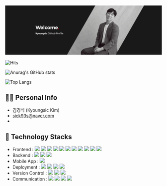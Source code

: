 ![Profile image](./images/github_profile_banner.jpg)

![Hits](https://hits.seeyoufarm.com/api/count/incr/badge.svg?url=https%3A%2F%2Fgithub.com%2Fkyoungsic-dev&count_bg=%23DD6487&title_bg=%23282A36&icon=github.svg&icon_color=%23E7E7E7&title=visitors&edge_flat=true)

<span>

![Anurag's GitHub stats](https://github-readme-stats-sand-six-91.vercel.app/api?username=kyoungsic-dev&show_icons=true&count_private=true&line_height=24&theme=dracula)

</span>

<span>

![Top Langs](https://github-readme-stats.vercel.app/api/top-langs/?username=kyoungsic-dev&layout=compact&theme=dracula)

</span>

## 🙋‍♂️ Personal Info

- 김경식 (Kyoungsic Kim)
- sick93s@naver.com
-

## 🔨 Technology Stacks

- Frontend : <span><img src="https://img.shields.io/badge/HTML-e34f26?style=flat&logo=html5&logoColor=white"/></span>
  <span><img src="https://img.shields.io/badge/CSS-1572b6?style=flat&logo=css3&logoColor=white"/></span>
  <span><img src="https://img.shields.io/badge/JavaScript-dbab09?style=flat&logo=javascript&logoColor=white"/></span>
  <span><img src="https://img.shields.io/badge/TypeScript-3178C6?style=flat&logo=typescript&logoColor=white"/></span>
  <span><img src="https://img.shields.io/badge/Sass-cc6699?style=flat&logo=sass&logoColor=white"/></span>
  <span><img src="https://img.shields.io/badge/React-61dafb?style=flat&logo=react&logoColor=white"/></span>
  <span><img src="https://img.shields.io/badge/Redux-764abc?style=flat&logo=redux&logoColor=white"/></span>
  <span><img src="https://img.shields.io/badge/Saga-89d96d?style=flat&logo=redux-saga&logoColor=white"/></span>
  <span><img src="https://img.shields.io/badge/jQuery-0769ad?style=flat&logo=jquery&logoColor=white"/></span>
  <span><img src="https://img.shields.io/badge/Next.js-000000?style=flat&logo=next-dot-js&logoColor=white"/></span>
  <span><img src="https://img.shields.io/badge/Recoil-3474DE?style=flat&logo=next-dot-js&logoColor=white"/></span><br/>
- Backend : <span><img src="https://img.shields.io/badge/Python-3776AB?style=flat&logo=python&logoColor=white"/></span>
  <span><img src="https://img.shields.io/badge/Django-092e20?style=flat&logo=django&logoColor=white"/></span>
  <span><img src="https://img.shields.io/badge/PostgreSQL-336791?style=flat&logo=postgresql&logoColor=white"/></span><br/>
- Mobile App : <span><img src="https://img.shields.io/badge/React Native-61dafb?style=flat&logo=react&logoColor=white"/></span><br/>
- Deployment : <span><img src="https://img.shields.io/badge/AWS-232f3e?style=flat&logo=amazon-aws&logoColor=white"/></span>
  <span><img src="https://img.shields.io/badge/Netlify-00c7b7?style=flat&logo=netlify&logoColor=white"/></span>
  <span><img src="https://img.shields.io/badge/Vercel-000000?style=flat&logo=vercel&logoColor=white"/></span>
  <span><img src="https://img.shields.io/badge/Docker-2496ED?style=flat&logo=docker&logoColor=white"/></span><br/>
- Version Control : <span><img src="https://img.shields.io/badge/Git-f05032?style=flat&logo=git&logoColor=white"/></span>
  <span><img src="https://img.shields.io/badge/GitHub-181717?style=flat&logo=github&logoColor=white"/></span>
  <span><img src="https://img.shields.io/badge/Bitbucket-0052cc?style=flat&logo=bitbucket&logoColor=white"/></span><br/>
- Communication : <span><img src="https://img.shields.io/badge/Jira-0052cc?style=flat&logo=jira&logoColor=white"/></span>
  <span><img src="https://img.shields.io/badge/Confluence-0052cc?style=flat&logo=confluence&logoColor=white"/></span>
  <span><img src="https://img.shields.io/badge/Zeplin-ffbe22?style=flat"/></span>
  <span><img src="https://img.shields.io/badge/Figma-f24e1e?style=flat&logo=figma&logoColor=white"/></span><br/>
